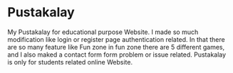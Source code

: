 # Pustakalay
My Pustakalay for educational purpose Website.
I made so much modification like login or register page authentication related.
In that there are so many feature like Fun zone in fun zone there are 5 different games, and I also maked a contact form form problem or issue related.
Pustakalay is only for students related online Website.
